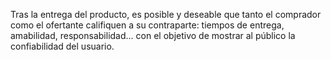 
Tras la entrega del producto, 
es posible y deseable que tanto el comprador como el ofertante califiquen a su contraparte:
tiempos de entrega, amabilidad, responsabilidad... 
con el objetivo de mostrar al público la confiabilidad del usuario.
